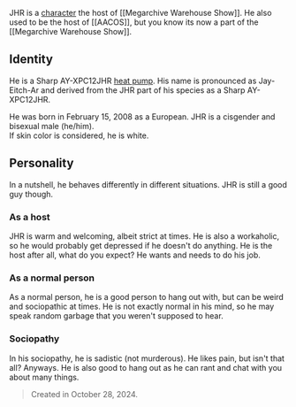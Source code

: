 JHR is a [character](Characters) the host of [[Megarchive Warehouse Show]]. He also used to be the host of [[AACOS]], but you know its now a part of the [[Megarchive Warehouse Show]].

## Identity
He is a Sharp AY-XPC12JHR [heat pump](Air%20Conditioners.md). His name is pronounced as Jay-Eitch-Ar and derived from the JHR part of his species as a Sharp AY-XPC12JHR.

He was born in February 15, 2008 as a European. JHR is a cisgender and bisexual male (he/him).  
If skin color is considered, he is white.

## Personality

In a nutshell, he behaves differently in different situations. JHR is still a good guy though.
### As a host
JHR is warm and welcoming, albeit strict at times. He is also a workaholic, so he would probably get depressed if he doesn't do anything. He is the host after all, what do you expect? He wants and needs to do his job.

### As a normal person
As a normal person, he is a good person to hang out with, but can be weird and sociopathic at times. He is not exactly normal in his mind, so he may speak random garbage that you weren't supposed to hear.

### Sociopathy
In his sociopathy, he is sadistic (not murderous). He likes pain, but isn't that all? Anyways. He is also good to hang out as he can rant and chat with you about many things.


> Created in October 28, 2024.